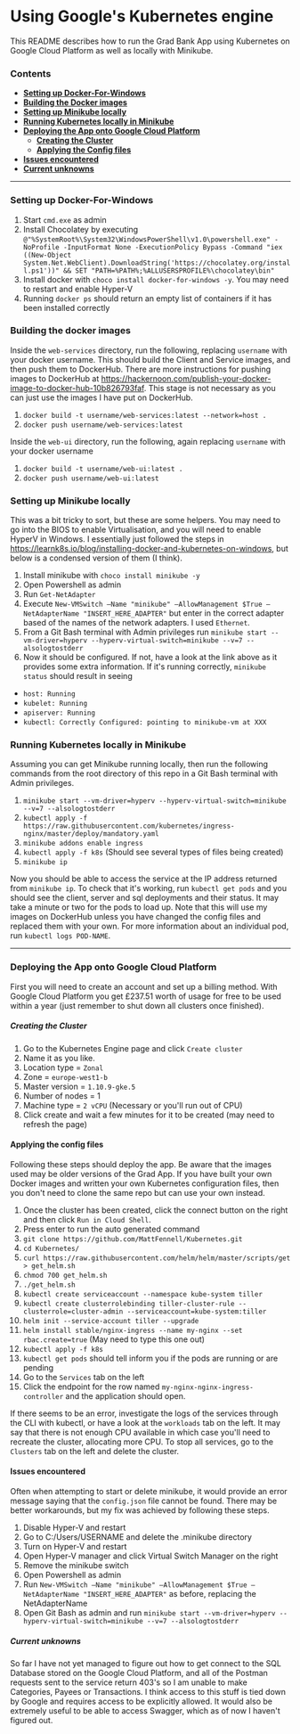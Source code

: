 # Using Google's Kubernetes engine
This README describes how to run the Grad Bank App using Kubernetes on Google Cloud Platform as well as locally with Minikube.

### Contents
* [**Setting up Docker-For-Windows**](#setting-up-docker-for-windows)
* [**Building the Docker images**](#building-the-docker-images)
* [**Setting up Minikube locally**](#setting-up-minikube-locally)
* [**Running Kubernetes locally in Minikube**](#running-kubernetes-locally-in-minikube)
* [**Deploying the App onto Google Cloud Platform**](#deploying-the-app-onto-google-cloud-platform)
  * [**Creating the Cluster**](#creating-the-cluster)
  * [**Applying the Config files**](#applying-the-config-files)
* [**Issues encountered**](#issues-encountered)
* [**Current unknowns**](#current-unknowns)
  
-----

### Setting up Docker-For-Windows
1. Start `cmd.exe` as admin
1. Install Chocolatey by executing `@"%SystemRoot%\System32\WindowsPowerShell\v1.0\powershell.exe" -NoProfile -InputFormat None -ExecutionPolicy Bypass -Command "iex ((New-Object System.Net.WebClient).DownloadString('https://chocolatey.org/install.ps1'))" && SET "PATH=%PATH%;%ALLUSERSPROFILE%\chocolatey\bin"`
1. Install docker with `choco install docker-for-windows -y`. You may need to restart and enable Hyper-V
1. Running `docker ps` should return an empty list of containers if it has been installed correctly

### Building the docker images
Inside the `web-services` directory, run the following, replacing `username` with your docker username. This should build the Client and Service images, and then push them to DockerHub. There are more instructions for pushing images to DockerHub at https://hackernoon.com/publish-your-docker-image-to-docker-hub-10b826793faf. This stage is not necessary as you can just use the images I have put on DockerHub.

  1. `docker build -t username/web-services:latest --network=host .`
  1. `docker push username/web-services:latest`
  
Inside the `web-ui` directory, run the following, again replacing `username` with your docker username

  1. `docker build -t username/web-ui:latest .`
  1. `docker push username/web-ui:latest`  
  
### Setting up Minikube locally
This was a bit tricky to sort, but these are some helpers. You may need to go into the BIOS to enable Virtualisation, and you will need to enable HyperV in Windows. I essentially just followed the steps in https://learnk8s.io/blog/installing-docker-and-kubernetes-on-windows, but below is a condensed version of them (I think).


1. Install minikube with `choco install minikube -y`
1. Open Powershell as admin
1. Run `Get-NetAdapter`
1. Execute `New-VMSwitch –Name "minikube" –AllowManagement $True –NetAdapterName "INSERT_HERE_ADAPTER"` but enter in the correct adapter based of the names of the network adapters. I used `Ethernet`.
1. From a Git Bash terminal with Admin privileges run `minikube start --vm-driver=hyperv --hyperv-virtual-switch=minikube --v=7 --alsologtostderr`
1. Now it should be configured. If not, have a look at the link above as it provides some extra information. If it's running correctly, `minikube status` should result in seeing
  - `host: Running`
  - `kubelet: Running`
  - `apiserver: Running`
  - `kubectl: Correctly Configured: pointing to minikube-vm at XXX`


### Running Kubernetes locally in Minikube
Assuming you can get Minikube running locally, then run the following commands from the root directory of this repo in a Git Bash terminal with Admin privileges. 

1.  `minikube start --vm-driver=hyperv --hyperv-virtual-switch=minikube --v=7 --alsologtostderr`
1.  `kubectl apply -f https://raw.githubusercontent.com/kubernetes/ingress-nginx/master/deploy/mandatory.yaml`
1.  `minikube addons enable ingress`
1.  `kubectl apply -f k8s` (Should see several types of files being created)
1.  `minikube ip`

Now you should be able to access the service at the IP address returned from `minikube ip`. To check that it's working, run `kubectl get pods` and you should see the client, server and sql deployments and their status. It may take a minute or two for the pods to load up. 
Note that this will use my images on DockerHub unless you have changed the config files and replaced them with your own. For more information about an individual pod, run `kubectl logs POD-NAME`. 

-----

### Deploying the App onto Google Cloud Platform
First you will need to create an account and set up a billing method. With Google Cloud Platform you get £237.51 worth of usage for free to be used within a year (just remember to shut down all clusters once finished). 

##### Creating the Cluster
1. Go to the Kubernetes Engine page and click `Create cluster`
1. Name it as you like. 
1. Location type = `Zonal`
1. Zone = `europe-west1-b`
1. Master version = `1.10.9-gke.5`
1. Number of nodes = 1
1. Machine type = `2 vCPU` (Necessary or you'll run out of CPU)
1. Click create and wait a few minutes for it to be created (may need to refresh the page)


#### Applying the config files
Following these steps should deploy the app. Be aware that the images used may be older versions of the Grad App. If you have built your own Docker images and written your own Kubernetes configuration files, then you don't need to clone the same repo but can use your own instead.

1. Once the cluster has been created, click the connect button on the right and then click `Run in Cloud Shell`.
1. Press enter to run the auto generated command
1. `git clone https://github.com/MattFennell/Kubernetes.git`
1. `cd Kubernetes/`
1. `curl https://raw.githubusercontent.com/helm/helm/master/scripts/get > get_helm.sh`
1. `chmod 700 get_helm.sh`
1. `./get_helm.sh`
1. `kubectl create serviceaccount --namespace kube-system tiller`
1. `kubectl create clusterrolebinding tiller-cluster-rule --clusterrole=cluster-admin --serviceaccount=kube-system:tiller`
1. `helm init --service-account tiller --upgrade`
1. `helm install stable/nginx-ingress --name my-nginx --set rbac.create=true` (May need to type this one out)
1. `kubectl apply -f k8s`
1. `kubectl get pods` should tell inform you if the pods are running or are pending
1. Go to the `Services` tab on the left
1. Click the endpoint for the row named `my-nginx-nginx-ingress-controller` and the application should open. 

If there seems to be an error, investigate the logs of the services through the CLI with kubectl, or have a look at the `workloads` tab on the left. It may say that there is not enough CPU available in which case you'll need to recreate the cluster, allocating more CPU. To stop all services, go to the `Clusters` tab on the left and delete the cluster.

#### Issues encountered
Often when attempting to start or delete minikube, it would provide an error message saying that the `config.json` file cannot be found. There may be better workarounds, but my fix was achieved by following these steps.

1. Disable Hyper-V and restart
1. Go to C:/Users/USERNAME and delete the .minikube directory
1. Turn on Hyper-V and restart
1. Open Hyper-V manager and click Virtual Switch Manager on the right
1. Remove the minikube switch
1. Open Powershell as admin
1. Run `New-VMSwitch –Name "minikube" –AllowManagement $True –NetAdapterName "INSERT_HERE_ADAPTER"` as before, replacing the NetAdapterName
1. Open Git Bash as admin and run `minikube start --vm-driver=hyperv --hyperv-virtual-switch=minikube --v=7 --alsologtostderr
`

##### Current unknowns
So far I have not yet managed to figure out how to get connect to the SQL Database stored on the Google Cloud Platform, and all of the Postman requests sent to the service return 403's so I am unable to make Categories, Payees or Transactions. I think access to this stuff is tied down by Google and requires access to be explicitly allowed. It would also be extremely useful to be able to access Swagger, which as of now I haven't figured out.

